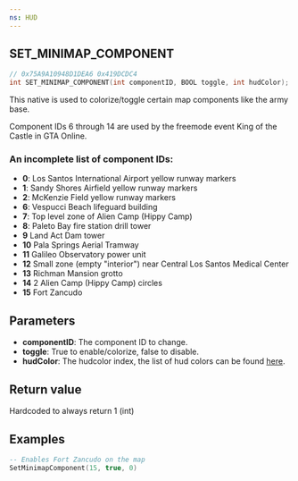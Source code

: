 ```yaml
---
ns: HUD
---
```

## SET_MINIMAP_COMPONENT

```c
// 0x75A9A10948D1DEA6 0x419DCDC4
int SET_MINIMAP_COMPONENT(int componentID, BOOL toggle, int hudColor);
```

This native is used to colorize/toggle certain map components like the army base.

Component IDs 6 through 14 are used by the freemode event King of the Castle in GTA Online.

### An incomplete list of component IDs:

* **0**: Los Santos International Airport yellow runway markers
* **1**: Sandy Shores Airfield yellow runway markers
* **2**: McKenzie Field yellow runway markers
* **6**: Vespucci Beach lifeguard building
* **7**: Top level zone of Alien Camp (Hippy Camp)
* **8**: Paleto Bay fire station drill tower
* **9** Land Act Dam tower
* **10** Pala Springs Aerial Tramway
* **11** Galileo Observatory power unit
* **12** Small zone (empty "interior") near Central Los Santos Medical Center
* **13** Richman Mansion grotto
* **14** 2 Alien Camp (Hippy Camp) circles
* **15** Fort Zancudo

## Parameters
* **componentID**: The component ID to change.
* **toggle**: True to enable/colorize, false to disable.
* **hudColor**: The hudcolor index, the list of hud colors can be found [here](https://docs.fivem.net/docs/game-references/hud-colors/).

## Return value
Hardcoded to always return 1 (int)

## Examples
```lua
-- Enables Fort Zancudo on the map
SetMinimapComponent(15, true, 0)
```
